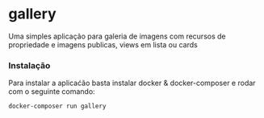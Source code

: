 # gallery
Uma simples aplicação para galeria de imagens com recursos de propriedade e imagens publicas, views em lista ou cards 

### Instalação

Para instalar a aplicaćão basta instalar docker & docker-composer e rodar com o seguinte comando:
```
docker-composer run gallery
```